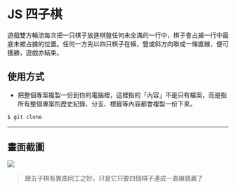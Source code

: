 # JS 四子棋

遊戲雙方輪流每次把一只棋子放進棋盤任何未全滿的一行中，棋子會占據一行中最底未被占據的位置。任何一方先以四只棋子在橫，豎或斜方向聯成一條直線，便可獲勝，遊戲亦結束。

## 使用方式
- 把整個專案複製一份到你的電腦裡，這裡指的「內容」不是只有檔案，而是指所有整個專案的歷史紀錄、分支、標籤等內容都會複製一份下來。
```sh
$ git clone
```

----

## 畫面截圖
![](https://i.imgur.com/ZHyeAwH.gif)
> 跟五子棋有異曲同工之妙，只是它只要四個棋子連成一直線就贏了
